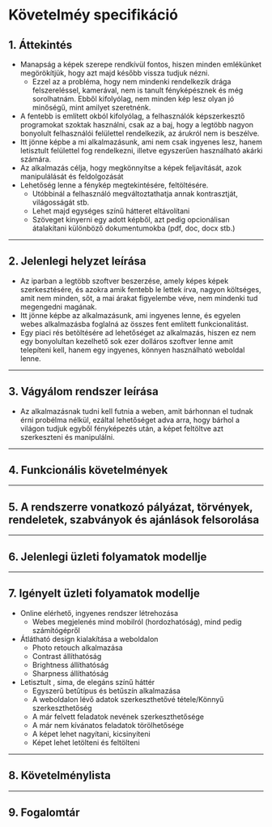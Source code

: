 # **Követelméy specifikáció**
## 1. Áttekintés
* Manapság a képek szerepe rendkívül fontos, hiszen minden emlékünket megörökítjük, hogy azt majd később vissza tudjuk nézni.
    * Ezzel az a probléma, hogy nem mindenki rendelkezik drága felszereléssel, kamerával, nem is tanult fényképésznek és még sorolhatnám. Ebből kifolyólag, nem minden kép lesz olyan jó minőségű, mint amilyet szeretnénk.
* A fentebb is említett okból kifolyólag, a felhasználók képszerkesztő programokat szoktak használni, csak az a baj, hogy a legtöbb nagyon bonyolult felhasználói felülettel rendelkezik, az árukról nem is beszélve.
* Itt jönne képbe a mi alkalmazásunk, ami nem csak ingyenes lesz, hanem letisztult felülettel fog rendelkezni, illetve egyszerűen használható akárki számára.
* Az alkalmazás célja, hogy megkönnyítse a képek feljavítását, azok manipulálását és feldolgozását
* Lehetőség lenne a fénykép megtekintésére, feltöltésére.
    * Utóbbinál a felhasználó megváltoztathatja annak kontrasztját, világosságát stb.
    * Lehet majd egységes színű hátteret eltávolítani
    * Szöveget kinyerni egy adott képből, azt pedig opcionálisan átalakítani különböző dokumentumokba (pdf, doc, docx stb.)
---
## 2. Jelenlegi helyzet leírása
* Az iparban a legtöbb szoftver beszerzése, amely képes képek szerkesztésére, és azokra amik fentebb le lettek írva, nagyon költséges, amit nem minden, sőt, a mai árakat figyelembe véve, nem mindenki tud megengedni magának.
* Itt jönne képbe az alkalmazásunk, ami ingyenes lenne, és egyelen webes alkalmazásba foglalná az összes fent említett funkcionalitást.
* Egy piaci rés betöltésére ad lehetőséget az alkalmazás, hiszen ez nem egy bonyolultan kezelhető sok ezer dolláros szoftver lenne amit telepíteni kell, hanem egy ingyenes, könnyen használható weboldal lenne.
---
## 3. Vágyálom rendszer leírása
* Az alkalmazásnak tudni kell futnia a weben, amit bárhonnan el tudnak érni probélma nélkül, ezáltal lehetőséget adva arra, hogy bárhol a világon tudjuk egyből fényképezés után, a képet feltöltve azt szerkeszteni és manipulálni.
---
## 4. Funkcionális követelmények

---
## 5. A rendszerre vonatkozó pályázat, törvények, rendeletek, szabványok és ajánlások felsorolása

---
## 6. Jelenlegi üzleti folyamatok modellje

---
## 7. Igényelt üzleti folyamatok modellje
* Online elérhető, ingyenes rendszer létrehozása
    * Webes megjelenés mind mobilról (hordozhatóság), mind pedig számítógépről
* Átlátható design kialakítása a weboldalon
    * Photo retouch alkalmazása
    * Contrast állíthatóság
    * Brightness állíthatóság
    * Sharpness állíthatóság
* Letisztult , sima, de elegáns színű háttér
    * Egyszerű betűtípus és betűszín alkalmazása
    * A weboldalon lévő adatok szerkeszthetővé tétele/Könnyű szerkeszthetőség
    * A már felvett feladatok nevének szerkeszthetősége
    * A már nem kívánatos feladatok törölhetősége
    * A képet lehet nagyítani, kicsinyíteni
    * Képet lehet letölteni és feltölteni

---
## 8. Követelménylista

---
## 9. Fogalomtár